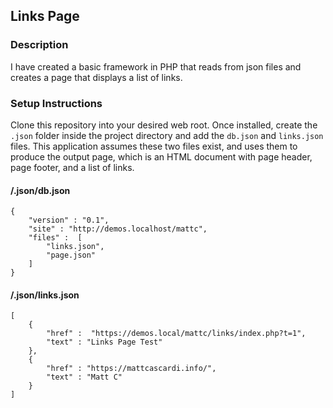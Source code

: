 ## Links Page

### Description
I have created a basic framework in PHP that reads from json files and creates a page that displays a list of links.  

### Setup Instructions
Clone this repository into your desired web root.  Once installed, create the `.json` folder inside the project directory and add the `db.json` and `links.json` files.  This application assumes these two files exist, and uses them to produce the output page, which is an HTML document with page header, page footer, and a list of links.

#### /.json/db.json
```
{
    "version" : "0.1",
    "site" : "http://demos.localhost/mattc",
    "files" :  [
        "links.json",
        "page.json"
    ]
}
```

#### /.json/links.json
```
[
    {
        "href" :  "https://demos.local/mattc/links/index.php?t=1",
        "text" : "Links Page Test"
    },
    {
        "href" : "https://mattcascardi.info/",
        "text" : "Matt C"
    }
]
```

